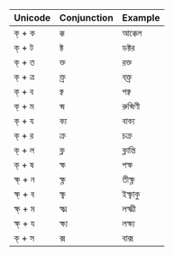 | Unicode  | Conjunction | Example   |
|----------|-------------|-----------|
| ক্ + ক   | ক্ক         | আক্কেল    |
| ক্ + ট   | ক্ট         | ডক্টর     |
| ক্ + ত   | ক্ত         | রক্ত      |
| ক্ + ত্র   | ক্ত্র       | বক্ত্র    |
| ক্ + ব   | ক্ব         | পক্ব      |
| ক্ + ম   | ক্ম         | রুক্মিণী  |
| ক্ + য   | ক্য         | বাক্য     |
| ক্ + র   | ক্র         | চক্র      |
| ক্ + ল   | ক্ল         | ক্লান্তি  |
| ক্ + ষ   | ক্ষ         | পক্ষ      |
| ক্ষ্ + ন   | ক্ষ্ণ       | তীক্ষ্ণ   |
| ক্ষ্ + ব   | ক্ষ্ব       | ইক্ষ্বাকু |
| ক্ষ্ + ম   | ক্ষ্ম       | লক্ষ্মী   |
| ক্ষ্ + য   | ক্ষ্য       | লক্ষ্য    |
| ক্ + স   | ক্স         | বাক্স     |
